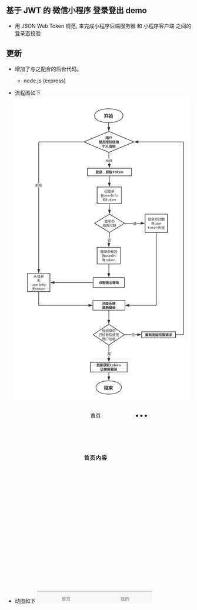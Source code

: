 ## 基于 JWT 的 微信小程序 登录登出 demo

* 用 JSON Web Token 规范, 来完成小程序后端服务器 和 小程序客户端 之间的登录态校验

## 更新
* 增加了与之配合的后台代码。
  * node.js (express)

* 流程图如下
   ![流程图](./flowChart.png)
* 动图如下
   ![动图演示](./loginDemo.gif)
